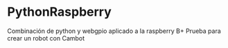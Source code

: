 # PythonRaspberry
Combinación de python y webgpio aplicado a la raspberry B+
Prueba para crear un robot con Cambot
